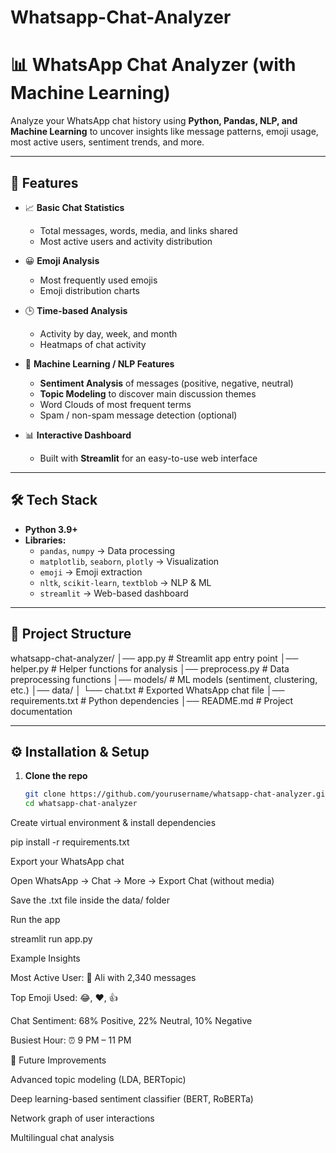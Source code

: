 # Whatsapp-Chat-Analyzer
# 📊 WhatsApp Chat Analyzer (with Machine Learning)

Analyze your WhatsApp chat history using **Python, Pandas, NLP, and Machine Learning** to uncover insights like message patterns, emoji usage, most active users, sentiment trends, and more.  

---

## 🚀 Features
- 📈 **Basic Chat Statistics**
  - Total messages, words, media, and links shared
  - Most active users and activity distribution  

- 😀 **Emoji Analysis**
  - Most frequently used emojis
  - Emoji distribution charts  

- 🕒 **Time-based Analysis**
  - Activity by day, week, and month
  - Heatmaps of chat activity  

- 🧠 **Machine Learning / NLP Features**
  - **Sentiment Analysis** of messages (positive, negative, neutral)
  - **Topic Modeling** to discover main discussion themes
  - Word Clouds of most frequent terms
  - Spam / non-spam message detection (optional)  

- 📊 **Interactive Dashboard**
  - Built with **Streamlit** for an easy-to-use web interface  

---

## 🛠️ Tech Stack
- **Python 3.9+**
- **Libraries:**
  - `pandas`, `numpy` → Data processing
  - `matplotlib`, `seaborn`, `plotly` → Visualization
  - `emoji` → Emoji extraction
  - `nltk`, `scikit-learn`, `textblob` → NLP & ML
  - `streamlit` → Web-based dashboard

---

## 📂 Project Structure
whatsapp-chat-analyzer/
│── app.py # Streamlit app entry point
│── helper.py # Helper functions for analysis
│── preprocess.py # Data preprocessing functions
│── models/ # ML models (sentiment, clustering, etc.)
│── data/
│ └── chat.txt # Exported WhatsApp chat file
│── requirements.txt # Python dependencies
│── README.md # Project documentation


---

## ⚙️ Installation & Setup

1. **Clone the repo**
   ```bash
   git clone https://github.com/yourusername/whatsapp-chat-analyzer.git
   cd whatsapp-chat-analyzer


Create virtual environment & install dependencies

pip install -r requirements.txt


Export your WhatsApp chat

Open WhatsApp → Chat → More → Export Chat (without media)

Save the .txt file inside the data/ folder

Run the app

streamlit run app.py

 Example Insights

Most Active User: 📌 Ali with 2,340 messages

Top Emoji Used: 😂, ❤️, 👍

Chat Sentiment: 68% Positive, 22% Neutral, 10% Negative

Busiest Hour: ⏰ 9 PM – 11 PM

🔮 Future Improvements

Advanced topic modeling (LDA, BERTopic)

Deep learning-based sentiment classifier (BERT, RoBERTa)

Network graph of user interactions

Multilingual chat analysis
